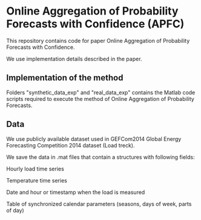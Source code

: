 # Online Aggregation of Probability Forecasts with Confidence (APFC)

This repository contains code for paper Online Aggregation of Probability Forecasts with Confidence.

We use implementation details described in the paper.

## Implementation of the method

Folders "synthetic_data_exp" and "real_data_exp" contains the Matlab code scripts required to execute the method of Online Aggregation of Probability Forecasts.

## Data

We use publicly available dataset used in GEFCom2014
Global Energy Forecasting Competition 2014 dataset (Load treck).

We save the data in .mat files that contain a structures with following fields:

Hourly load time series

Temperature time series

Date and hour or timestamp when the load is measured

Table of synchronized calendar parameters (seasons, days of week, parts of day)

 
